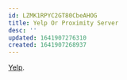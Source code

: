 ```yaml
---
id: LZMK1RPYC2GT80CbeAHOG
title: Yelp Or Proximity Server
desc: ''
updated: 1641907276310
created: 1641907268937
---
```


[Yelp](https://docs.google.com/drawings/d/1HZRf2XmpJVC9DXF5T-c7pL2KNtRO1Ol-IW4GNPfkgjw/edit).
